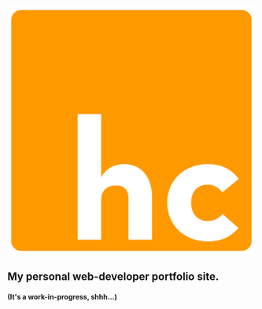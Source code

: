 ![logo](/public/boxlogo.svg "HC-logo")

## My personal web-developer portfolio site.

#### (It's a work-in-progress, shhh...)
